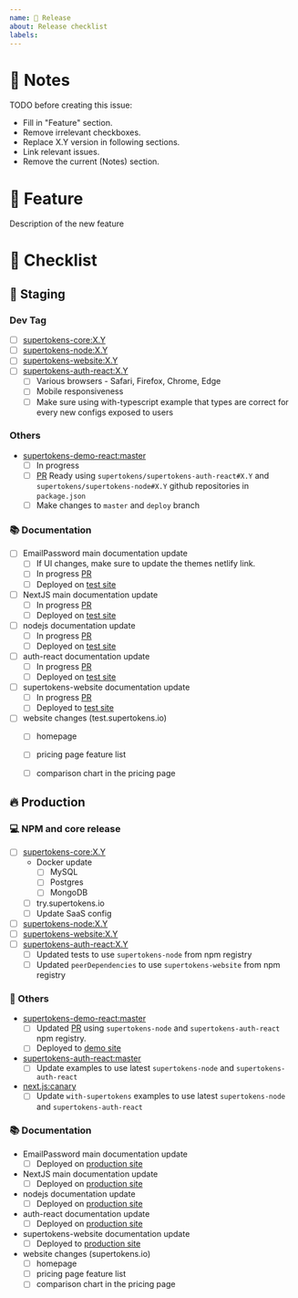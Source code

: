 ```yaml
---
name: 📅 Release
about: Release checklist
labels:
---
```


# 📝 Notes

TODO before creating this issue:
 - Fill in "Feature" section.
 - Remove irrelevant checkboxes.
 - Replace X.Y version in following sections.
 - Link relevant issues.
 - Remove the current (Notes) section.

# 🚀 Feature

Description of the new feature


# 📅 Checklist

## 🔶 Staging 

### Dev Tag
 - [ ] [supertokens-core:X.Y](https://github.com/supertokens/supertokens-core/tree/X.Y)
 - [ ] [supertokens-node:X.Y](https://github.com/supertokens/supertokens-node/tree/X.Y)
 - [ ] [supertokens-website:X.Y](https://github.com/supertokens/supertokens-website/X.Y)
 - [ ] [supertokens-auth-react:X.Y](https://github.com/supertokens/supertokens-auth-react/tree/X.Y)
    - [ ] Various browsers - Safari, Firefox, Chrome, Edge
    - [ ] Mobile responsiveness
    - [ ] Make sure using with-typescript example that types are correct for every new configs exposed to users

### Others

 - [supertokens-demo-react:master](https://github.com/supertokens/supertokens-nextjs-demo/tree/master)
     - [ ] In progress
     - [ ] [PR]() Ready using `supertokens/supertokens-auth-react#X.Y` and `supertokens/supertokens-node#X.Y` github repositories in `package.json`
     - [ ] Make changes to `master` and `deploy` branch

### 📚 Documentation

- [ ] EmailPassword main documentation update
   - [ ] If UI changes, make sure to update the themes netlify link.
   - [ ] In progress [PR]()
   - [ ] Deployed on [test site](https://test.supertokens.io/docs/emailpassword/introduction)

- [ ] NextJS main documentation update
   - [ ] In progress [PR]()
   - [ ] Deployed on [test site](https://test.supertokens.io/docs/emailpassword/nextjs/supertokens-with-nextjs)

- [ ] nodejs documentation update
   - [ ] In progress [PR]()
   - [ ] Deployed on [test site](https://test.supertokens.io/docs/nodejs/installation)

- [ ] auth-react documentation update
   - [ ] In progress [PR]()
   - [ ] Deployed on [test site](https://test.supertokens.io/docs/auth-react/introduction)

- [ ] supertokens-website documentation update
   - [ ] In progress [PR]()
   - [ ] Deployed to [test site](https://test.supertokens.io/docs/website/introduction)

- [ ] website changes (test.supertokens.io)
   - [ ] homepage
   - [ ] pricing page feature list
   - [ ] comparison chart in the pricing page


## 🔥 Production 

### 💻 NPM and core release

 - [ ] [supertokens-core:X.Y](https://github.com/supertokens/supertokens-core/tree/X.Y)
    - Docker update
       - [ ] MySQL
       - [ ] Postgres
       - [ ] MongoDB
    - [ ] try.supertokens.io
    - [ ] Update SaaS config
 - [ ] [supertokens-node:X.Y](https://github.com/supertokens/supertokens-node/tree/X.Y)
 - [ ] [supertokens-website:X.Y](https://github.com/supertokens/supertokens-website/tree/X.Y)
 - [ ] [supertokens-auth-react:X.Y](https://github.com/supertokens/supertokens-auth-react/tree/X.Y)
   - [ ] Updated tests to use `supertokens-node` from npm registry
   - [ ] Updated `peerDependencies` to use `supertokens-website` from npm registry

### 🔀 Others

- [supertokens-demo-react:master](https://github.com/supertokens/supertokens-nextjs-demo/tree/master)
   - [ ] Updated [PR]() using `supertokens-node` and `supertokens-auth-react` npm registry.
   - [ ] Deployed to [demo site](http://emailpassword.demo.supertokens.io/)

- [supertokens-auth-react:master](https://github.com/supertokens/supertokens-auth-react/tree/master)
   - [ ] Update examples to use latest `supertokens-node` and `supertokens-auth-react`

- [next.js:canary](https://github.com/vercel/next.js/tree/canary)
   - [ ] Update `with-supertokens` examples to use latest `supertokens-node` and `supertokens-auth-react`

### 📚 Documentation

- EmailPassword main documentation update
   - [ ] Deployed on [production site](https://supertokens.io/docs/emailpassword/introduction)

- NextJS main documentation update
   - [ ] Deployed on [production site](https://test.supertokens.io/docs/emailpassword/nextjs/supertokens-with-nextjs)

- nodejs documentation update
   - [ ] Deployed on [production site](https://supertokens.io/docs/nodejs/installation)

- auth-react documentation update
   - [ ] Deployed on [production site](https://supertokens.io/docs/auth-react/installation)

- supertokens-website documentation update
   - [ ] Deployed to [production site](https://supertokens.io/docs/website/introduction)
   
- website changes (supertokens.io)
   - [ ] homepage
   - [ ] pricing page feature list
   - [ ] comparison chart in the pricing page
